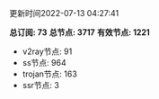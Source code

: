 更新时间2022-07-13 04:27:41

**总订阅: 73**
**总节点: 3717**
**有效节点: 1221**
- v2ray节点: 91
- ss节点: 964
- trojan节点: 163
- ssr节点: 3
